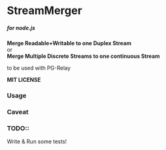 StreamMerger 
===

##### for node.js

**Merge Readable+Writable to one Duplex Stream**  
or  
**Merge Multiple Discrete Streams to one continuous Stream**  

to be used with PG-Relay

**MIT LICENSE**

### Usage


### Caveat


### TODO::
Write & Run some tests!
